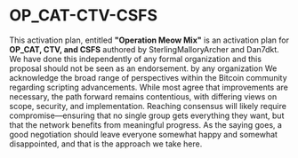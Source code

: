 # OP_CAT-CTV-CSFS

This activation plan, entitled **"Operation Meow Mix"** is an activation plan for **OP_CAT, CTV, and CSFS** authored by SterlingMalloryArcher and Dan7dkt. We have done this independently of any formal organization and this proposal should not be seen as an endorsement. by any organization
We acknowledge the broad range of perspectives within the Bitcoin community regarding scripting advancements. While most agree that improvements are necessary, the path forward remains contentious, with differing views on scope, security, and implementation. Reaching consensus will likely require compromise—ensuring that no single group gets everything they want, but that the network benefits from meaningful progress. As the saying goes, a good negotiation should leave everyone somewhat happy and somewhat disappointed, and that is the approach we take here.
